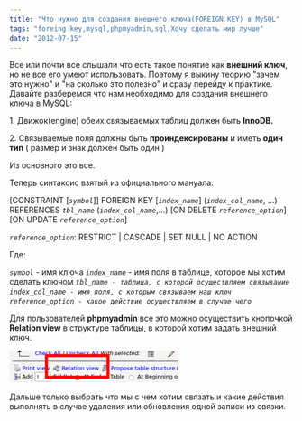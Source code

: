```yaml
---
title: "Что нужно для создания внешнего ключа(FOREIGN KEY) в MySQL"
tags: "foreing key,mysql,phpmyadmin,sql,Хочу сделать мир лучше"
date: "2012-07-15"
---
```


Все или почти все слышали что есть такое понятие как **внешний ключ**, но не все его умеют использовать. Поэтому я выкину теорию "зачем это нужно" и "на сколько это полезно" и сразу перейду к практике. Давайте разберемся что нам необходимо для создания внешнего ключа в MySQL:

1\. Движок(engine) обеих связываемых таблиц должен быть **InnoDB.**

2\. Связываемые поля должны быть **проиндексированы** и иметь **один тип** ( размер и знак должен быть один )

Из основного это все.

Теперь синтаксис взятый из официального мануала:

\[CONSTRAINT \[_`symbol`_\]\] FOREIGN KEY
    \[_`index_name`_\] (_`index_col_name`_, ...)
    REFERENCES _`tbl_name`_ (_`index_col_name`_,...)
    \[ON DELETE _`reference_option`_\]
    \[ON UPDATE _`reference_option`_\]

_`reference_option`_:
    RESTRICT | CASCADE | SET NULL | NO ACTION

Где:

_`symbol`_ - имя ключа
_`index_name`_ - имя поля в таблице, которое мы хотим сделать ключом _`tbl_name - таблица, с которой осуществляем связывание index_col_name - имя поля, с которым связываем наш ключ reference_option - какое действие осуществляем в случае чего`_

Для пользователей **phpmyadmin** все это можно осуществить кнопочкой **Relation view** в структуре таблицы, в которой хотим задать внешний ключ.

![](images/foreingkey-300x57.png "foreingkey")

Дальше только выбрать что мы с чем хотим связать и какие действия выполнять в случае удаления или обновления одной записи из связки.
